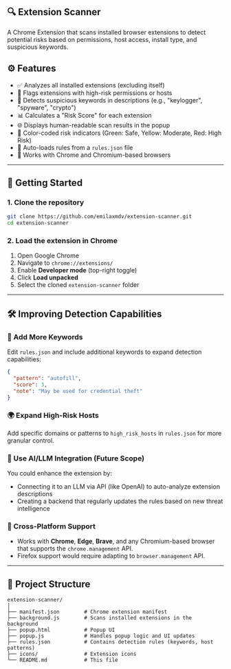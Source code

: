 ##  🔍 **Extension Scanner**

A Chrome Extension that scans installed browser extensions to detect potential risks based on permissions, host access, install type, and suspicious keywords.

## ⚙️ Features

- ✅ Analyzes all installed extensions (excluding itself)
- 🚨 Flags extensions with high-risk permissions or hosts
- 🔑 Detects suspicious keywords in descriptions (e.g., "keylogger", "spyware", "crypto")
- 📊 Calculates a "Risk Score" for each extension
- 🌐 Displays human-readable scan results in the popup
- 🎨 Color-coded risk indicators (Green: Safe, Yellow: Moderate, Red: High Risk)
- 🔄 Auto-loads rules from a `rules.json` file
- 🧩 Works with Chrome and Chromium-based browsers

---

## 🚀 Getting Started

### 1. Clone the repository

```bash
git clone https://github.com/emilaxmdv/extension-scanner.git
cd extension-scanner
```

### 2. Load the extension in Chrome

1. Open Google Chrome
2. Navigate to `chrome://extensions/`
3. Enable **Developer mode** (top-right toggle)
4. Click **Load unpacked**
5. Select the cloned `extension-scanner` folder

---

## 🛠️ Improving Detection Capabilities

### 🔑 Add More Keywords

Edit `rules.json` and include additional keywords to expand detection capabilities:

```json
{
  "pattern": "autofill",
  "score": 3,
  "note": "May be used for credential theft"
}
```

### 🌍 Expand High-Risk Hosts

Add specific domains or patterns to `high_risk_hosts` in `rules.json` for more granular control.

### 🤖 Use AI/LLM Integration (Future Scope)

You could enhance the extension by:

- Connecting it to an LLM via API (like OpenAI) to auto-analyze extension descriptions
- Creating a backend that regularly updates the rules based on new threat intelligence

### 🧪 Cross-Platform Support

- Works with **Chrome**, **Edge**, **Brave**, and any Chromium-based browser that supports the `chrome.management` API.
- Firefox support would require adapting to `browser.management` API.

---

## 📂 Project Structure

```
extension-scanner/
│
├── manifest.json        # Chrome extension manifest
├── background.js        # Scans installed extensions in the background
├── popup.html           # Popup UI
├── popup.js             # Handles popup logic and UI updates
├── rules.json           # Contains detection rules (keywords, host patterns)
├── icons/               # Extension icons
└── README.md            # This file
```
